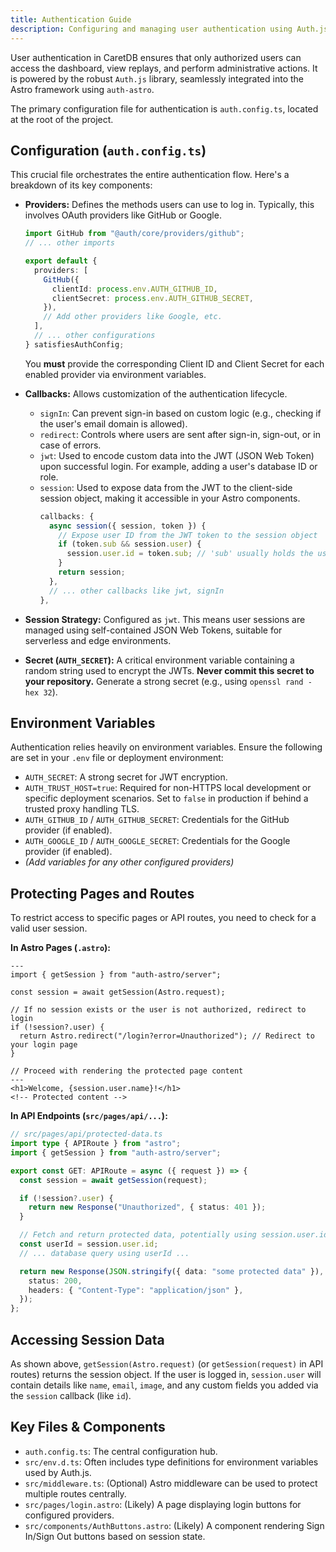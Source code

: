 ```yaml
---
title: Authentication Guide
description: Configuring and managing user authentication using Auth.js (auth-astro).
---
```


User authentication in CaretDB ensures that only authorized users can access the dashboard, view replays, and perform administrative actions. It is powered by the robust `Auth.js` library, seamlessly integrated into the Astro framework using `auth-astro`.

The primary configuration file for authentication is `auth.config.ts`, located at the root of the project.

## Configuration (`auth.config.ts`)

This crucial file orchestrates the entire authentication flow. Here's a breakdown of its key components:

-   **Providers:** Defines the methods users can use to log in. Typically, this involves OAuth providers like GitHub or Google.
    ```typescript
    import GitHub from "@auth/core/providers/github";
    // ... other imports

    export default {
      providers: [
        GitHub({
          clientId: process.env.AUTH_GITHUB_ID,
          clientSecret: process.env.AUTH_GITHUB_SECRET,
        }),
        // Add other providers like Google, etc.
      ],
      // ... other configurations
    } satisfiesAuthConfig;
    ```
    You **must** provide the corresponding Client ID and Client Secret for each enabled provider via environment variables.

-   **Callbacks:** Allows customization of the authentication lifecycle.
    -   `signIn`: Can prevent sign-in based on custom logic (e.g., checking if the user's email domain is allowed).
    -   `redirect`: Controls where users are sent after sign-in, sign-out, or in case of errors.
    -   `jwt`: Used to encode custom data into the JWT (JSON Web Token) upon successful login. For example, adding a user's database ID or role.
    -   `session`: Used to expose data from the JWT to the client-side session object, making it accessible in your Astro components.
        ```typescript
        callbacks: {
          async session({ session, token }) {
            // Expose user ID from the JWT token to the session object
            if (token.sub && session.user) {
              session.user.id = token.sub; // 'sub' usually holds the user ID
            }
            return session;
          },
          // ... other callbacks like jwt, signIn
        },
        ```

-   **Session Strategy:** Configured as `jwt`. This means user sessions are managed using self-contained JSON Web Tokens, suitable for serverless and edge environments.

-   **Secret (`AUTH_SECRET`):** A critical environment variable containing a random string used to encrypt the JWTs. **Never commit this secret to your repository.** Generate a strong secret (e.g., using `openssl rand -hex 32`).

## Environment Variables

Authentication relies heavily on environment variables. Ensure the following are set in your `.env` file or deployment environment:

-   `AUTH_SECRET`: A strong secret for JWT encryption.
-   `AUTH_TRUST_HOST=true`: Required for non-HTTPS local development or specific deployment scenarios. Set to `false` in production if behind a trusted proxy handling TLS.
-   `AUTH_GITHUB_ID` / `AUTH_GITHUB_SECRET`: Credentials for the GitHub provider (if enabled).
-   `AUTH_GOOGLE_ID` / `AUTH_GOOGLE_SECRET`: Credentials for the Google provider (if enabled).
-   *(Add variables for any other configured providers)*

## Protecting Pages and Routes

To restrict access to specific pages or API routes, you need to check for a valid user session.

**In Astro Pages (`.astro`):**

```astro
---
import { getSession } from "auth-astro/server";

const session = await getSession(Astro.request);

// If no session exists or the user is not authorized, redirect to login
if (!session?.user) {
  return Astro.redirect("/login?error=Unauthorized"); // Redirect to your login page
}

// Proceed with rendering the protected page content
---
<h1>Welcome, {session.user.name}!</h1>
<!-- Protected content -->
```

**In API Endpoints (`src/pages/api/...`):**

```typescript
// src/pages/api/protected-data.ts
import type { APIRoute } from "astro";
import { getSession } from "auth-astro/server";

export const GET: APIRoute = async ({ request }) => {
  const session = await getSession(request);

  if (!session?.user) {
    return new Response("Unauthorized", { status: 401 });
  }

  // Fetch and return protected data, potentially using session.user.id
  const userId = session.user.id;
  // ... database query using userId ...

  return new Response(JSON.stringify({ data: "some protected data" }), {
    status: 200,
    headers: { "Content-Type": "application/json" },
  });
};
```

## Accessing Session Data

As shown above, `getSession(Astro.request)` (or `getSession(request)` in API routes) returns the session object. If the user is logged in, `session.user` will contain details like `name`, `email`, `image`, and any custom fields you added via the `session` callback (like `id`).

## Key Files & Components

-   `auth.config.ts`: The central configuration hub.
-   `src/env.d.ts`: Often includes type definitions for environment variables used by Auth.js.
-   `src/middleware.ts`: (Optional) Astro middleware can be used to protect multiple routes centrally.
-   `src/pages/login.astro`: (Likely) A page displaying login buttons for configured providers.
-   `src/components/AuthButtons.astro`: (Likely) A component rendering Sign In/Sign Out buttons based on session state. 
